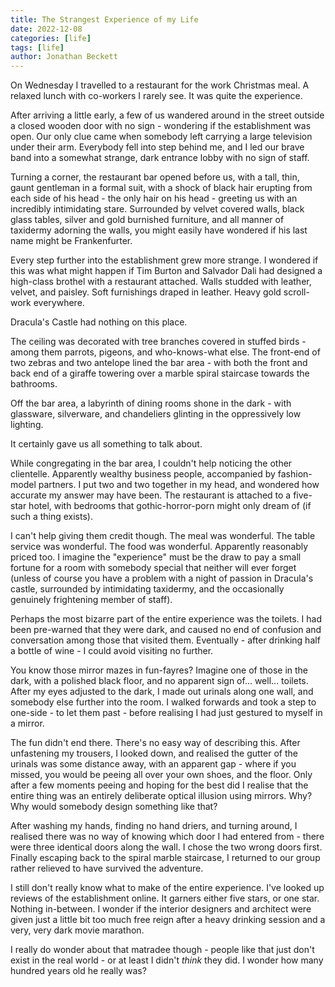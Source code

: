 ```yaml
---
title: The Strangest Experience of my Life
date: 2022-12-08
categories: [life]
tags: [life]
author: Jonathan Beckett
---
```


On Wednesday I travelled to a restaurant for the work Christmas meal. A relaxed lunch with co-workers I rarely see. It was quite the experience.

After arriving a little early, a few of us wandered around in the street outside a closed wooden door with no sign - wondering if the establishment was open. Our only clue came when somebody left carrying a large television under their arm. Everybody fell into step behind me, and I led our brave band into a somewhat strange, dark entrance lobby with no sign of staff.

Turning a corner, the restaurant bar opened before us, with a tall, thin, gaunt gentleman in a formal suit, with a shock of black hair erupting from each side of his head - the only hair on his head - greeting us with an incredibly intimidating stare. Surrounded by velvet covered walls, black glass tables, silver and gold burnished furniture, and all manner of taxidermy adorning the walls, you might easily have wondered if his last name might be Frankenfurter.

Every step further into the establishment grew more strange. I wondered if this was what might happen if Tim Burton and Salvador Dali had designed a high-class brothel with a restaurant attached. Walls studded with leather, velvet, and paisley. Soft furnishings draped in leather. Heavy gold scroll-work everywhere.

Dracula's Castle had nothing on this place.

The ceiling was decorated with tree branches covered in stuffed birds - among them parrots, pigeons, and who-knows-what else. The front-end of two zebras and two antelope lined the bar area - with both the front and back end of a giraffe towering over a marble spiral staircase towards the bathrooms.

Off the bar area, a labyrinth of dining rooms shone in the dark - with glassware, silverware, and chandeliers glinting in the oppressively low lighting.

It certainly gave us all something to talk about.

While congregating in the bar area, I couldn't help noticing the other clientelle. Apparently wealthy business people, accompanied by fashion-model partners. I put two and two together in my head, and wondered how accurate my answer may have been. The restaurant is attached to a five-star hotel, with bedrooms that gothic-horror-porn might only dream of (if such a thing exists).

I can't help giving them credit though. The meal was wonderful. The table service was wonderful. The food was wonderful. Apparently reasonably priced too. I imagine the "experience" must be the draw to pay a small fortune for a room with somebody special that neither will ever forget (unless of course you have a problem with a night of passion in Dracula's castle, surrounded by intimidating taxidermy, and the occasionally genuinely frightening member of staff).

Perhaps the most bizarre part of the entire experience was the toilets. I had been pre-warned that they were dark, and caused no end of confusion and conversation among those that visited them. Eventually - after drinking half a bottle of wine - I could avoid visiting no further.

You know those mirror mazes in fun-fayres? Imagine one of those in the dark, with a polished black floor, and no apparent sign of... well... toilets. After my eyes adjusted to the dark, I made out urinals along one wall, and somebody else further into the room. I walked forwards and took a step to one-side - to let them past - before realising I had just gestured to myself in a mirror.

The fun didn't end there. There's no easy way of describing this. After unfastening my trousers, I looked down, and realised the gutter of the urinals was some distance away, with an apparent gap - where if you missed, you would be peeing all over your own shoes, and the floor. Only after a few moments peeing and hoping for the best did I realise that the entire thing was an entirely deliberate optical illusion using mirrors. Why? Why would somebody design something like that?

After washing my hands, finding no hand driers, and turning around, I realised there was no way of knowing which door I had entered from - there were three identical doors along the wall. I chose the two wrong doors first. Finally escaping back to the spiral marble staircase, I returned to our group rather relieved to have survived the adventure.

I still don't really know what to make of the entire experience. I've looked up reviews of the establishment online. It garners either five stars, or one star. Nothing in-between. I wonder if the interior designers and architect were given just a little bit too much free reign after a heavy drinking session and a very, very dark movie marathon.

I really do wonder about that matradee though - people like that just don't exist in the real world - or at least I didn't   *think*   they did. I wonder how many hundred years old he really was?